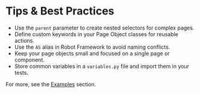 # Tips & Best Practices

- Use the `parent` parameter to create nested selectors for complex pages.
- Define custom keywords in your Page Object classes for reusable actions.
- Use the `AS` alias in Robot Framework to avoid naming conflicts.
- Keep your page objects small and focused on a single page or component.
- Store common variables in a `variables.py` file and import them in your tests.

For more, see the [Examples](/examples) section. 
